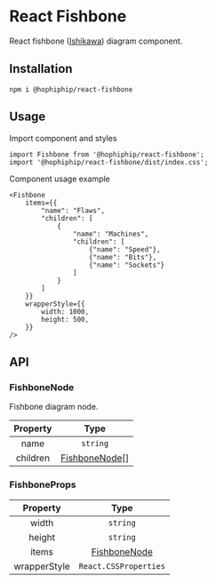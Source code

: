 # React Fishbone

React fishbone ([Ishikawa](https://en.wikipedia.org/wiki/Ishikawa_diagram)) diagram component.

## Installation

```console
npm i @hophiphip/react-fishbone
```

## Usage

Import component and styles

```tsx
import Fishbone from '@hophiphip/react-fishbone';
import '@hophiphip/react-fishbone/dist/index.css';
```

Component usage example

```tsx
<Fishbone 
    items={{
        "name": "Flaws",
        "children": [
            {
                "name": "Machines",
                "children": [
                    {"name": "Speed"},
                    {"name": "Bits"},
                    {"name": "Sockets"}
                ]
            }
        ]
    }}
    wrapperStyle={{ 
        width: 1000, 
        height: 500,
    }}
/>
```

## API

### **FishboneNode**

Fishbone diagram node.

| Property | Type                 |
|:--------:|:--------------------:|
| name     | `string`             |
| children | [FishboneNode](###**FishboneNode**)[]     |

### **FishboneProps**

| Property | Type                  |
|:--------:|:---------------------:|
| width     | `string` |\ `number` |
| height    | `string` |\ `number` |
| items     | [FishboneNode](###**FishboneNode**)       |
| wrapperStyle | `React.CSSProperties`  |